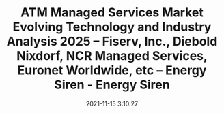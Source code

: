 ---
"title": "ATM Managed Services Market Evolving Technology and Industry Analysis 2025 – Fiserv, Inc., Diebold Nixdorf, NCR Managed Services, Euronet Worldwide, etc – Energy Siren - Energy Siren"
"date": "2021-11-15 3:10:27"
"feed_name": "GOOGLENEWSINDUSTRIAL"
"feed_website": "https://news.google.com/search?q=industrial%2Bincident&hl=en-US&gl=US&ceid=US:en"
"feed_rss": "https://news.google.com/rss/search?q=industrial%2Bincident&hl=en-US&gl=US&ceid=US:en"
"link": "https://energysiren.co.ke/2021/11/15/atm-managed-services-market-evolving-technology-and-industry-analysis-2025-fiserv-inc-diebold-nixdorf-ncr-managed-services-euronet-worldwide-etc/"
"source": "{'href': 'https://energysiren.co.ke', 'title': 'Energy Siren'}"
"file": "_posts/2021-1-1-8efc787ac65ccbbf69bfe3c3f5697a3b1659ab37.md"
"accident": "0"
"drilling": "0"
"dead": "0"
"injured": "0"
"arrested": "0"
"place": "unknown place"
"where": "unknown site"
"causes": "unknown"
"place_uri": "unknown place"
---